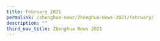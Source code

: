 ```yaml
---
title: February 2021
permalink: /zhenghua-newz/Zhenghua-News-2021/february/
description: ""
third_nav_title: Zhenghua News 2021
---
```

